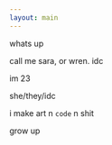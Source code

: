 ```yaml
---
layout: main
---
```


whats up

call me sara, or wren. idc

im 23

she/they/idc

i make art n `code` n shit

grow up
